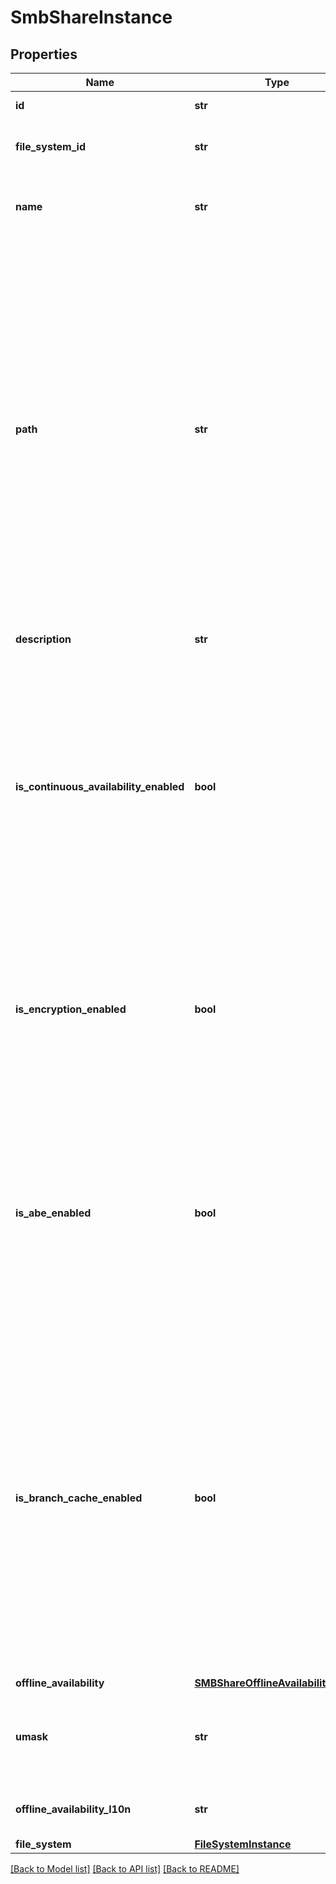 # SmbShareInstance

## Properties
Name | Type | Description | Notes
------------ | ------------- | ------------- | -------------
**id** | **str** | Id of the SMB Share. | [optional] 
**file_system_id** | **str** | The file system from which the share was created. | [optional] 
**name** | **str** | SMB share name.  This property supports case-insensitive filtering. | [optional] 
**path** | **str** | Local path to the file system or any existing sub-folder of the file system that is shared over the network. This path is relative to the NAS Server and must start with the filesystem&#x27;s mountpoint path, which is the filesystem name. For example to share the top-level of a filesystem named svr1fs1, which is on the /svr1fs1 mountpoint of the NAS Server, use /svr1fs1 in the path parameter. SMB shares allow you to create multiple network shares for the same local path.  | [optional] 
**description** | **str** | User defined SMB share description. | [optional] 
**is_continuous_availability_enabled** | **bool** | Indicates whether continuous availability for Server Message Block (SMB) 3.0 is enabled for the SMB Share. Values are: - true - Continuous availability for SMB 3.0 is enabled for the SMB Share. - false - Continuous availability for SMB 3.0 is disabled for the SMB Share.  | [optional] 
**is_encryption_enabled** | **bool** | Indicates whether encryption for Server Message Block (SMB) 3.0 is enabled at the shared folder level. Values are: - true - Encryption for SMB 3.0 is enabled. - false - Encryption for SMB 3.0 is disabled.  | [optional] 
**is_abe_enabled** | **bool** | Indicates whether Access-based Enumeration (ABE) is enabled. ABE filters the list of available files and folders on a server to include only those to which the requesting user has access. Values are: - true - ABE is enabled. - false - ABE is disabled.  | [optional] 
**is_branch_cache_enabled** | **bool** | Indicates whether BranchCache optimization is enabled. BranchCache optimization technology copies content from your main office or hosted cloud content servers and caches the content at branch office locations, allowing client computers at branch offices to access the content locally rather than over the WAN. Values are: - true - BranchCache is enabled. - false - BranchCache is disabled.  | [optional] 
**offline_availability** | [**SMBShareOfflineAvailabilityEnum**](SMBShareOfflineAvailabilityEnum.md) |  | [optional] 
**umask** | **str** | The default UNIX umask for new files created on the Share. If not specified the umask defaults to 022. | [optional] [default to '022']
**offline_availability_l10n** | **str** | Localized message string corresponding to offline_availability | [optional] 
**file_system** | [**FileSystemInstance**](FileSystemInstance.md) |  | [optional] 

[[Back to Model list]](../README.md#documentation-for-models) [[Back to API list]](../README.md#documentation-for-api-endpoints) [[Back to README]](../README.md)


